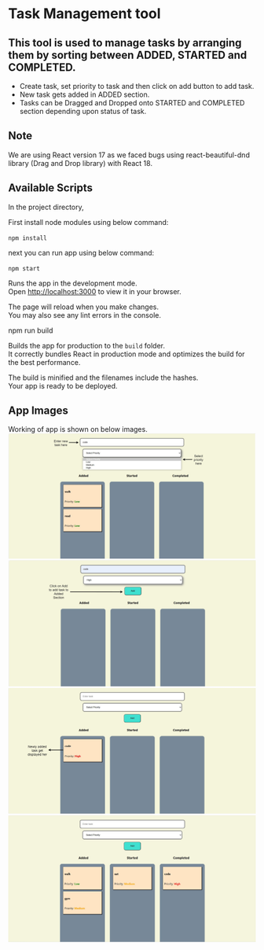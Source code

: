 # Task Management tool

## This tool is used to manage tasks by arranging them by sorting between ADDED, STARTED and COMPLETED.

- Create task, set priority to task and then click on add button to add task.
- New task gets added in ADDED section.
- Tasks can be Dragged and Dropped onto STARTED and COMPLETED section depending upon status of task.


## Note

We are using React version 17 as we faced bugs using react-beautiful-dnd library (Drag and Drop library) with React 18.

## Available Scripts

In the project directory, 

First install node modules using below command:

  `npm install`

next you can run app using below command:

  `npm start`

Runs the app in the development mode.\
Open [http://localhost:3000](http://localhost:3000) to view it in your browser.

The page will reload when you make changes.\
You may also see any lint errors in the console.

  npm run build

Builds the app for production to the `build` folder.\
It correctly bundles React in production mode and optimizes the build for the best performance.

The build is minified and the filenames include the hashes.\
Your app is ready to be deployed.

## App Images

Working of app is shown on below images.
![app snapshot1](./public/assets/appSnapshot1.jpg)
![app snapshot2](./public/assets/appSnapshot2.jpg)
![app snapshot3](./public/assets/appSnapshot3.jpg)
![app snapshot4](./public/assets/appSnapshot4.jpg)
